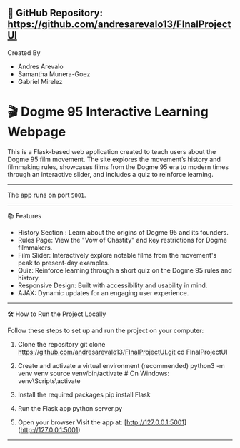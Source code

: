 🔗 GitHub Repository: https://github.com/andresarevalo13/FInalProjectUI
---
Created By
- Andres Arevalo 
- Samantha Munera-Goez
- Gabriel Mirelez

# 🎬 Dogme 95 Interactive Learning Webpage

This is a Flask-based web application created to teach users about the Dogme 95 film movement. 
The site explores the movement’s history and filmmaking rules, showcases films from the Dogme 95 era to 
modern times through an interactive slider, and includes a quiz to reinforce learning.

---

The app runs on port `5001`.

---

📚 Features

- History Section : Learn about the origins of Dogme 95 and its founders.
- Rules Page: View the "Vow of Chastity" and key restrictions for Dogme filmmakers.
- Film Slider: Interactively explore notable films from the movement's peak to present-day examples.
- Quiz: Reinforce learning through a short quiz on the Dogme 95 rules and history.
- Responsive Design: Built with accessibility and usability in mind.
- AJAX: Dynamic updates for an engaging user experience.

---

🛠️ How to Run the Project Locally

Follow these steps to set up and run the project on your computer:

 1. Clone the repository
git clone https://github.com/andresarevalo13/FInalProjectUI.git
cd FInalProjectUI

2. Create and activate a virtual environment (recommended)
python3 -m venv venv
source venv/bin/activate        # On Windows: venv\Scripts\activate

3. Install the required packages
pip install Flask

4. Run the Flask app
python server.py

5. Open your browser
Visit the app at: [http://127.0.0.1:5001] (http://127.0.0.1:5001)

---
